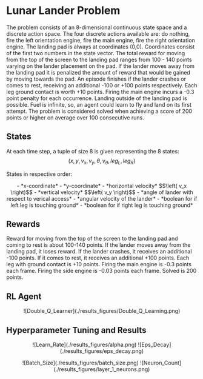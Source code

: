 # Lunar Lander Problem
The problem consists of an 8-dimensional continuous state space and a discrete action space. The four discrete actions available are: do nothing, fire the left orientation engine, fire the main engine, fire the right orientation engine. The landing pad is always at coordinates (0,0). Coordinates consist of the first two numbers in the state vector. The total reward for moving from the top of the screen to the landing pad ranges from 100 - 140 points varying on the lander placement on the pad. If the lander moves away from the landing pad it is penalized the amount of reward that would be gained by moving towards the pad. An episode finishes if the lander crashes or comes to rest, receiving an additional -100 or +100 points respectively. Each leg ground contact is worth +10 points. Firing the main engine incurs a -0.3 point penalty for each occurrence. Landing outside of the landing pad is possible. Fuel is infinite, so, an agent could learn to fly and land on its first attempt. The problem is considered solved when achieving a score of 200 points or higher on average over 100 consecutive runs.

## States
At each time step, a tuple of size 8 is given representing the 8 states: 
$$\left( x,y,v_x,v_y,\theta,v_{\theta},leg_L,leg_R \right)$$

States in respective order:
<p style="text-align:center;">
    - *x-coordinate* 
    - *y-coordinate*
    - *horizontal velocity* 
    $$\left( v_x \right)$$
    - *vertical velocity*
    $$\left( v_y \right)$$
    - *angle of lander with respect to verical access*
    - *angular velocity of the lander*
    - *boolean for if left leg is touching ground*
    - *boolean for if right leg is touching ground*
</p>

## Rewards
Reward for moving from the top of the screen to the landing pad and coming to rest is about 100-140 points. If the lander moves away from the landing pad, it loses reward. If the lander crashes, it receives an additional -100 points. If it comes to rest, it receives an additional +100 points. Each leg with ground contact is +10 points. Firing the main engine is -0.3 points each frame. Firing the side engine is -0.03 points each frame. Solved is 200 points.

## RL Agent
<p style="text-align:center;">
    ![Double_Q_Learner](./results_figures/Double_Q_Learning.png)
</p>

## Hyperparameter Tuning and Results
<p style="text-align:center;">
    ![Learn_Rate](./results_figures/alpha.png)
    ![Eps_Decay](./results_figures/eps_decay.png)
</p>
<p style="text-align:center;">
    ![Batch_Size](./results_figures/batch_size.png)
    ![Neuron_Count](./results_figures/layer_1_neurons.png)
</p>
